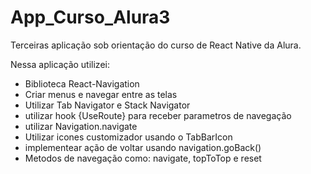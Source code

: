 # App_Curso_Alura3
Terceiras aplicação sob orientação do curso de React Native da  Alura. 

Nessa aplicação utilizei:

* Biblioteca React-Navigation
* Criar menus e navegar entre as telas
* Utilizar Tab Navigator e Stack Navigator 
* utilizar hook {UseRoute} para receber parametros de navegação
* utilizar Navigation.navigate
* Utilizar icones customizador usando o TabBarIcon
* implementear ação de voltar usando navigation.goBack()
* Metodos de navegação como: navigate, topToTop e reset
